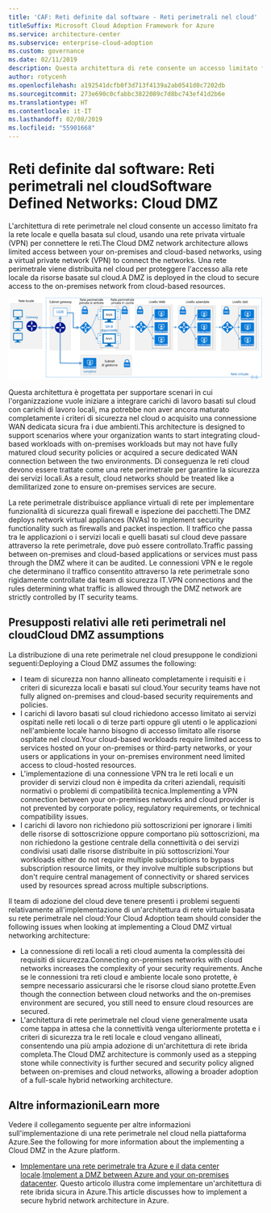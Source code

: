 ```yaml
---
title: 'CAF: Reti definite dal software - Reti perimetrali nel cloud'
titleSuffix: Microsoft Cloud Adoption Framework for Azure
ms.service: architecture-center
ms.subservice: enterprise-cloud-adoption
ms.custom: governance
ms.date: 02/11/2019
description: Questa architettura di rete consente un accesso limitato fra la rete locale e quella basata sul cloud
author: rotycenh
ms.openlocfilehash: a192541dcfb0f3d713f4139a2ab0541d0c7202db
ms.sourcegitcommit: 273e690c0cfabbc3822089c7d8bc743ef41d2b6e
ms.translationtype: HT
ms.contentlocale: it-IT
ms.lasthandoff: 02/08/2019
ms.locfileid: "55901668"
---
```

# <a name="software-defined-networks-cloud-dmz"></a><span data-ttu-id="cf592-103">Reti definite dal software: Reti perimetrali nel cloud</span><span class="sxs-lookup"><span data-stu-id="cf592-103">Software Defined Networks: Cloud DMZ</span></span>

<span data-ttu-id="cf592-104">L'architettura di rete perimetrale nel cloud consente un accesso limitato fra la rete locale e quella basata sul cloud, usando una rete privata virtuale (VPN) per connettere le reti.</span><span class="sxs-lookup"><span data-stu-id="cf592-104">The Cloud DMZ network architecture allows limited access between your on-premises and cloud-based networks, using a virtual private network (VPN) to connect the networks.</span></span> <span data-ttu-id="cf592-105">Una rete perimetrale viene distribuita nel cloud per proteggere l'accesso alla rete locale da risorse basate sul cloud.</span><span class="sxs-lookup"><span data-stu-id="cf592-105">A DMZ is deployed in the cloud to secure access to the on-premises network from cloud-based resources.</span></span>

![Architettura di rete ibrida sicura](../../../reference-architectures/dmz/images/dmz-private.png)

<span data-ttu-id="cf592-107">Questa architettura è progettata per supportare scenari in cui l'organizzazione vuole iniziare a integrare carichi di lavoro basati sul cloud con carichi di lavoro locali, ma potrebbe non aver ancora maturato completamente i criteri di sicurezza nel cloud o acquisito una connessione WAN dedicata sicura fra i due ambienti.</span><span class="sxs-lookup"><span data-stu-id="cf592-107">This architecture is designed to support scenarios where your organization wants to start integrating cloud-based workloads with on-premises workloads but may not have fully matured cloud security policies or acquired a secure dedicated WAN connection between the two environments.</span></span> <span data-ttu-id="cf592-108">Di conseguenza le reti cloud devono essere trattate come una rete perimetrale per garantire la sicurezza dei servizi locali.</span><span class="sxs-lookup"><span data-stu-id="cf592-108">As a result, cloud networks should be treated like a demilitarized zone to ensure on-premises services are secure.</span></span>

<span data-ttu-id="cf592-109">La rete perimetrale distribuisce appliance virtuali di rete per implementare funzionalità di sicurezza quali firewall e ispezione dei pacchetti.</span><span class="sxs-lookup"><span data-stu-id="cf592-109">The DMZ deploys network virtual appliances (NVAs) to implement security functionality such as firewalls and packet inspection.</span></span> <span data-ttu-id="cf592-110">Il traffico che passa tra le applicazioni o i servizi locali e quelli basati sul cloud deve passare attraverso la rete perimetrale, dove può essere controllato.</span><span class="sxs-lookup"><span data-stu-id="cf592-110">Traffic passing between on-premises and cloud-based applications or services must pass through the DMZ where it can be audited.</span></span> <span data-ttu-id="cf592-111">Le connessioni VPN e le regole che determinano il traffico consentito attraverso la rete perimetrale sono rigidamente controllate dai team di sicurezza IT.</span><span class="sxs-lookup"><span data-stu-id="cf592-111">VPN connections and the rules determining what traffic is allowed through the DMZ network are strictly controlled by IT security teams.</span></span>

## <a name="cloud-dmz-assumptions"></a><span data-ttu-id="cf592-112">Presupposti relativi alle reti perimetrali nel cloud</span><span class="sxs-lookup"><span data-stu-id="cf592-112">Cloud DMZ assumptions</span></span>

<span data-ttu-id="cf592-113">La distribuzione di una rete perimetrale nel cloud presuppone le condizioni seguenti:</span><span class="sxs-lookup"><span data-stu-id="cf592-113">Deploying a Cloud DMZ assumes the following:</span></span>

- <span data-ttu-id="cf592-114">I team di sicurezza non hanno allineato completamente i requisiti e i criteri di sicurezza locali e basati sul cloud.</span><span class="sxs-lookup"><span data-stu-id="cf592-114">Your security teams have not fully aligned on-premises and cloud-based security requirements and policies.</span></span>
- <span data-ttu-id="cf592-115">I carichi di lavoro basati sul cloud richiedono accesso limitato ai servizi ospitati nelle reti locali o di terze parti oppure gli utenti o le applicazioni nell'ambiente locale hanno bisogno di accesso limitato alle risorse ospitate nel cloud.</span><span class="sxs-lookup"><span data-stu-id="cf592-115">Your cloud-based workloads require limited access to services hosted on your on-premises or third-party networks, or your users or applications in your on-premises environment need limited access to cloud-hosted resources.</span></span>
- <span data-ttu-id="cf592-116">L'implementazione di una connessione VPN tra le reti locali e un provider di servizi cloud non è impedita da criteri aziendali, requisiti normativi o problemi di compatibilità tecnica.</span><span class="sxs-lookup"><span data-stu-id="cf592-116">Implementing a VPN connection between your on-premises networks and cloud provider is not prevented by corporate policy, regulatory requirements, or technical compatibility issues.</span></span>
- <span data-ttu-id="cf592-117">I carichi di lavoro non richiedono più sottoscrizioni per ignorare i limiti delle risorse di sottoscrizione oppure comportano più sottoscrizioni, ma non richiedono la gestione centrale della connettività o dei servizi condivisi usati dalle risorse distribuite in più sottoscrizioni.</span><span class="sxs-lookup"><span data-stu-id="cf592-117">Your workloads either do not require multiple subscriptions to bypass subscription resource limits, or they involve multiple subscriptions but don't require central management of connectivity or shared services used by resources spread across multiple subscriptions.</span></span>

<span data-ttu-id="cf592-118">Il team di adozione del cloud deve tenere presenti i problemi seguenti relativamente all'implementazione di un'architettura di rete virtuale basata su rete perimetrale nel cloud:</span><span class="sxs-lookup"><span data-stu-id="cf592-118">Your Cloud Adoption team should consider the following issues when looking at implementing a Cloud DMZ virtual networking architecture:</span></span>

- <span data-ttu-id="cf592-119">La connessione di reti locali a reti cloud aumenta la complessità dei requisiti di sicurezza.</span><span class="sxs-lookup"><span data-stu-id="cf592-119">Connecting on-premises networks with cloud networks increases the complexity of your security requirements.</span></span> <span data-ttu-id="cf592-120">Anche se le connessioni tra reti cloud e ambiente locale sono protette, è sempre necessario assicurarsi che le risorse cloud siano protette.</span><span class="sxs-lookup"><span data-stu-id="cf592-120">Even though the connection between cloud networks and the on-premises environment are secured, you still need to ensure cloud resources are secured.</span></span>
- <span data-ttu-id="cf592-121">L'architettura di rete perimetrale nel cloud viene generalmente usata come tappa in attesa che la connettività venga ulteriormente protetta e i criteri di sicurezza tra le reti locale e cloud vengano allineati, consentendo una più ampia adozione di un'architettura di rete ibrida completa.</span><span class="sxs-lookup"><span data-stu-id="cf592-121">The Cloud DMZ architecture is commonly used as a stepping stone while connectivity is further secured and security policy aligned between on-premises and cloud networks, allowing a broader adoption of a full-scale hybrid networking architecture.</span></span>

## <a name="learn-more"></a><span data-ttu-id="cf592-122">Altre informazioni</span><span class="sxs-lookup"><span data-stu-id="cf592-122">Learn more</span></span>

<span data-ttu-id="cf592-123">Vedere il collegamento seguente per altre informazioni sull'implementazione di una rete perimetrale nel cloud nella piattaforma Azure.</span><span class="sxs-lookup"><span data-stu-id="cf592-123">See the following for more information about the implementing a Cloud DMZ in the Azure platform.</span></span>

- <span data-ttu-id="cf592-124">[Implementare una rete perimetrale tra Azure e il data center locale](../../../reference-architectures/dmz/secure-vnet-hybrid.md).</span><span class="sxs-lookup"><span data-stu-id="cf592-124">[Implement a DMZ between Azure and your on-premises datacenter](../../../reference-architectures/dmz/secure-vnet-hybrid.md).</span></span> <span data-ttu-id="cf592-125">Questo articolo illustra come implementare un'architettura di rete ibrida sicura in Azure.</span><span class="sxs-lookup"><span data-stu-id="cf592-125">This article discusses how to implement a secure hybrid network architecture in Azure.</span></span>
